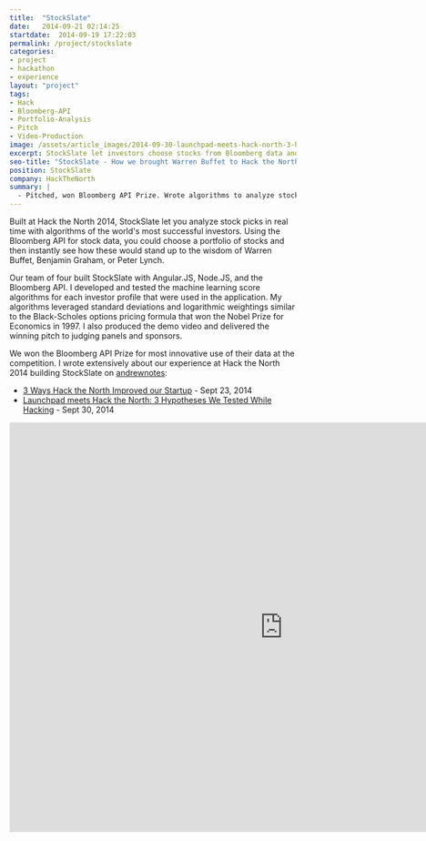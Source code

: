 ```yaml
---
title:  "StockSlate"
date:   2014-09-21 02:14:25
startdate:  2014-09-19 17:22:03
permalink: /project/stockslate
categories:
- project
- hackathon
- experience
layout: "project"
tags:
- Hack
- Bloomberg-API
- Portfolio-Analysis
- Pitch
- Video-Production
image: /assets/article_images/2014-09-30-launchpad-meets-hack-north-3-hypotheses-tested-hacking/stock-slate-demo-retail-c.jpg
excerpt: StockSlate let investors choose stocks from Bloomberg data and then see how their portfolios would be judged by successful investors like Warren Buffet.
seo-title: "StockSlate - How we brought Warren Buffet to Hack the North | Andrew Paradi"
position: StockSlate
company: HackTheNorth
summary: |
  - Pitched, won Bloomberg API Prize. Wrote algorithms to analyze stock portfolios.
---
```


Built at Hack the North 2014, StockSlate let you analyze stock picks in real time with algorithms of the world's most successful investors. Using the Bloomberg API for stock data, you could choose a portfolio of stocks and then instantly see how these would stand up to the wisdom of Warren Buffet, Benjamin Graham, or Peter Lynch.

Our team of four built StockSlate with Angular.JS, Node.JS, and the Bloomberg API. I developed and tested the machine learning score algorithms for each investor profile that were used in the application. My algorithms leveraged standard deviations and logarithmic weightings similar to the Black-Scholes options pricing formula that won the Nobel Prize for Economics in 1997. I also produced the demo video and delivered the winning pitch to judging panels and sponsors.

We won the Bloomberg API Prize for most innovative use of their data at the competition. I wrote extensively about our experience at Hack the North 2014 building StockSlate on <a href="http://www.andrewnotes.com/">andrewnotes</a>:

- <a href="http://andrewparadi.com/blog/3-ways-hack-the-north-improved-our-startup/">3 Ways Hack the North Improved our Startup</a> - Sept 23, 2014
- <a href="http://andrewparadi.com/blog/launchpad-meets-hack-north-3-hypotheses-tested-hacking/">Launchpad meets Hack the North: 3 Hypotheses We Tested While Hacking</a> - Sept 30, 2014

<iframe width="960" height="720" src="https://www.youtube-nocookie.com/embed/juY4bwJXMVE?rel=0&amp;showinfo=0" frameborder="0" allowfullscreen></iframe>
